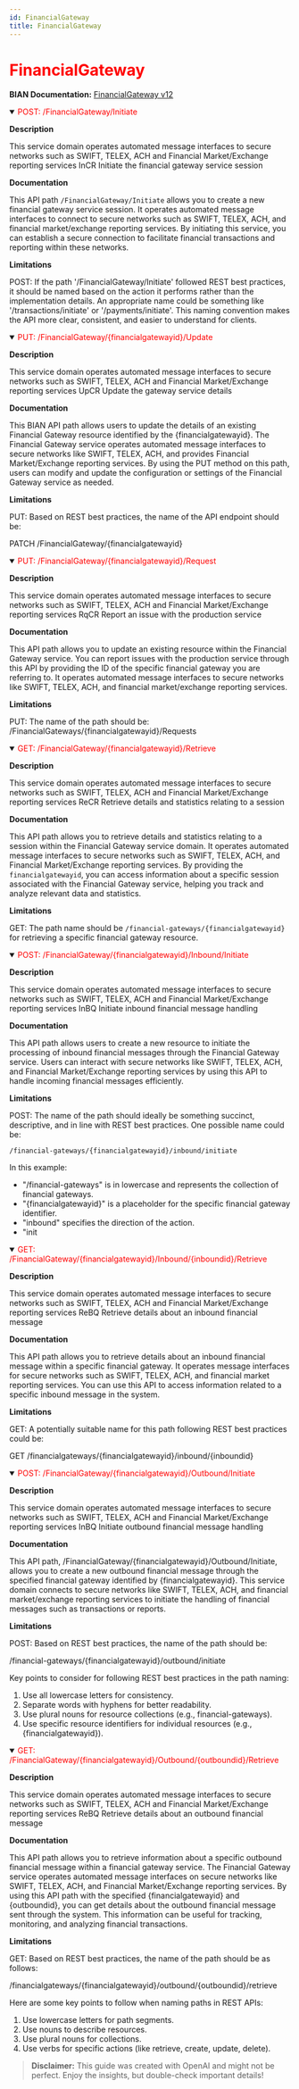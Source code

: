 ```yaml
---
id: FinancialGateway
title: FinancialGateway
---
```


<h1 style='color:red;'>FinancialGateway</h1>

**BIAN Documentation:** [FinancialGateway v12](https://app.swaggerhub.com/apis/BIAN-3/FinancialGateway/12.0.0)

<details open>
  <summary><span style='color:red;'>POST: /FinancialGateway/Initiate</span></summary>

  **Description**

  This service domain operates automated message interfaces to secure networks such as SWIFT, TELEX, ACH and Financial Market/Exchange reporting services InCR Initiate the financial gateway service session

  **Documentation**

  This API path `/FinancialGateway/Initiate` allows you to create a new financial gateway service session. It operates automated message interfaces to connect to secure networks such as SWIFT, TELEX, ACH, and financial market/exchange reporting services. By initiating this service, you can establish a secure connection to facilitate financial transactions and reporting within these networks.

  **Limitations**

  POST: If the path '/FinancialGateway/Initiate' followed REST best practices, it should be named based on the action it performs rather than the implementation details. An appropriate name could be something like '/transactions/initiate' or '/payments/initiate'. This naming convention makes the API more clear, consistent, and easier to understand for clients.

</details>

<details open>
  <summary><span style='color:red;'>PUT: /FinancialGateway/{financialgatewayid}/Update</span></summary>

  **Description**

  This service domain operates automated message interfaces to secure networks such as SWIFT, TELEX, ACH and Financial Market/Exchange reporting services UpCR Update the gateway service details

  **Documentation**

  This BIAN API path allows users to update the details of an existing Financial Gateway resource identified by the {financialgatewayid}. The Financial Gateway service operates automated message interfaces to secure networks like SWIFT, TELEX, ACH, and provides Financial Market/Exchange reporting services. By using the PUT method on this path, users can modify and update the configuration or settings of the Financial Gateway service as needed.

  **Limitations**

  PUT: Based on REST best practices, the name of the API endpoint should be:

PATCH /FinancialGateway/{financialgatewayid}

</details>

<details open>
  <summary><span style='color:red;'>PUT: /FinancialGateway/{financialgatewayid}/Request</span></summary>

  **Description**

  This service domain operates automated message interfaces to secure networks such as SWIFT, TELEX, ACH and Financial Market/Exchange reporting services RqCR Report an issue with the production service

  **Documentation**

  This API path allows you to update an existing resource within the Financial Gateway service. You can report issues with the production service through this API by providing the ID of the specific financial gateway you are referring to. It operates automated message interfaces to secure networks like SWIFT, TELEX, ACH, and financial market/exchange reporting services.

  **Limitations**

  PUT: The name of the path should be:  
/FinancialGateways/{financialgatewayid}/Requests

</details>

<details open>
  <summary><span style='color:red;'>GET: /FinancialGateway/{financialgatewayid}/Retrieve</span></summary>

  **Description**

  This service domain operates automated message interfaces to secure networks such as SWIFT, TELEX, ACH and Financial Market/Exchange reporting services ReCR Retrieve details and statistics relating to a session

  **Documentation**

  This API path allows you to retrieve details and statistics relating to a session within the Financial Gateway service domain. It operates automated message interfaces to secure networks such as SWIFT, TELEX, ACH, and Financial Market/Exchange reporting services. By providing the `financialgatewayid`, you can access information about a specific session associated with the Financial Gateway service, helping you track and analyze relevant data and statistics.

  **Limitations**

  GET: The path name should be `/financial-gateways/{financialgatewayid}` for retrieving a specific financial gateway resource.

</details>

<details open>
  <summary><span style='color:red;'>POST: /FinancialGateway/{financialgatewayid}/Inbound/Initiate</span></summary>

  **Description**

  This service domain operates automated message interfaces to secure networks such as SWIFT, TELEX, ACH and Financial Market/Exchange reporting services InBQ Initiate inbound financial message handling

  **Documentation**

  This API path allows users to create a new resource to initiate the processing of inbound financial messages through the Financial Gateway service. Users can interact with secure networks like SWIFT, TELEX, ACH, and Financial Market/Exchange reporting services by using this API to handle incoming financial messages efficiently.

  **Limitations**

  POST: The name of the path should ideally be something succinct, descriptive, and in line with REST best practices. One possible name could be:

```
/financial-gateways/{financialgatewayid}/inbound/initiate
```

In this example:
- "/financial-gateways" is in lowercase and represents the collection of financial gateways.
- "{financialgatewayid}" is a placeholder for the specific financial gateway identifier.
- "inbound" specifies the direction of the action.
- "init

</details>

<details open>
  <summary><span style='color:red;'>GET: /FinancialGateway/{financialgatewayid}/Inbound/{inboundid}/Retrieve</span></summary>

  **Description**

  This service domain operates automated message interfaces to secure networks such as SWIFT, TELEX, ACH and Financial Market/Exchange reporting services ReBQ Retrieve details about an inbound financial message

  **Documentation**

  This API path allows you to retrieve details about an inbound financial message within a specific financial gateway. It operates message interfaces for secure networks such as SWIFT, TELEX, ACH, and financial market reporting services. You can use this API to access information related to a specific inbound message in the system.

  **Limitations**

  GET: A potentially suitable name for this path following REST best practices could be:

GET /financialgateways/{financialgatewayid}/inbound/{inboundid}

</details>

<details open>
  <summary><span style='color:red;'>POST: /FinancialGateway/{financialgatewayid}/Outbound/Initiate</span></summary>

  **Description**

  This service domain operates automated message interfaces to secure networks such as SWIFT, TELEX, ACH and Financial Market/Exchange reporting services InBQ Initiate outbound financial message handling

  **Documentation**

  This API path, /FinancialGateway/{financialgatewayid}/Outbound/Initiate, allows you to create a new outbound financial message through the specified financial gateway identified by {financialgatewayid}. This service domain connects to secure networks like SWIFT, TELEX, ACH, and financial market/exchange reporting services to initiate the handling of financial messages such as transactions or reports.

  **Limitations**

  POST: Based on REST best practices, the name of the path should be:

/financial-gateways/{financialgatewayid}/outbound/initiate

Key points to consider for following REST best practices in the path naming:

1. Use all lowercase letters for consistency.
2. Separate words with hyphens for better readability.
3. Use plural nouns for resource collections (e.g., financial-gateways).
4. Use specific resource identifiers for individual resources (e.g., {financialgatewayid}).

</details>

<details open>
  <summary><span style='color:red;'>GET: /FinancialGateway/{financialgatewayid}/Outbound/{outboundid}/Retrieve</span></summary>

  **Description**

  This service domain operates automated message interfaces to secure networks such as SWIFT, TELEX, ACH and Financial Market/Exchange reporting services ReBQ Retrieve details about an outbound financial message

  **Documentation**

  This API path allows you to retrieve information about a specific outbound financial message within a financial gateway service. The Financial Gateway service operates automated message interfaces on secure networks like SWIFT, TELEX, ACH, and Financial Market/Exchange reporting services. By using this API path with the specified {financialgatewayid} and {outboundid}, you can get details about the outbound financial message sent through the system. This information can be useful for tracking, monitoring, and analyzing financial transactions.

  **Limitations**

  GET: Based on REST best practices, the name of the path should be as follows:

/financialgateways/{financialgatewayid}/outbound/{outboundid}/retrieve

Here are some key points to follow when naming paths in REST APIs:
1. Use lowercase letters for path segments.
2. Use nouns to describe resources.
3. Use plural nouns for collections.
4. Use verbs for specific actions (like retrieve, create, update, delete).

</details>

> **Disclaimer:** This guide was created with OpenAI and might not be perfect. Enjoy the insights, but double-check important details!
